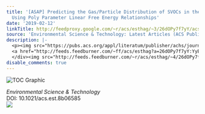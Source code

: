```yaml
---
title: '[ASAP] Predicting the Gas/Particle Distribution of SVOCs in the Indoor Environment
  Using Poly Parameter Linear Free Energy Relationships'
date: '2019-02-12'
linkTitle: http://feedproxy.google.com/~r/acs/esthag/~3/26dOPy7f7yY/acs.est.8b06585
source: 'Environmental Science & Technology: Latest Articles (ACS Publications)'
description: |-
  <p><img src="https://pubs.acs.org/appl/literatum/publisher/achs/journals/content/esthag/0/esthag.ahead-of-print/acs.est.8b06585/20190211/images/medium/es-2018-06585q_0005.gif" alt="TOC Graphic"/></p><div><cite>Environmental Science & Technology</cite></div><div>DOI: 10.1021/acs.est.8b06585</div><div class="feedflare">
  <a href="http://feeds.feedburner.com/~ff/acs/esthag?a=26dOPy7f7yY:YyEDrqRj9iE:yIl2AUoC8zA"><img src="http://feeds.feedburner.com/~ff/acs/esthag?d=yIl2AUoC8zA" border="0"></img></a>
  </div><img src="http://feeds.feedburner.com/~r/acs/esthag/~4/26dOPy7f7yY" height="1" width="1" ...
disable_comments: true
---
```

<p><img src="https://pubs.acs.org/appl/literatum/publisher/achs/journals/content/esthag/0/esthag.ahead-of-print/acs.est.8b06585/20190211/images/medium/es-2018-06585q_0005.gif" alt="TOC Graphic"/></p><div><cite>Environmental Science & Technology</cite></div><div>DOI: 10.1021/acs.est.8b06585</div><div class="feedflare">
<a href="http://feeds.feedburner.com/~ff/acs/esthag?a=26dOPy7f7yY:YyEDrqRj9iE:yIl2AUoC8zA"><img src="http://feeds.feedburner.com/~ff/acs/esthag?d=yIl2AUoC8zA" border="0"></img></a>
</div><img src="http://feeds.feedburner.com/~r/acs/esthag/~4/26dOPy7f7yY" height="1" width="1" ...
